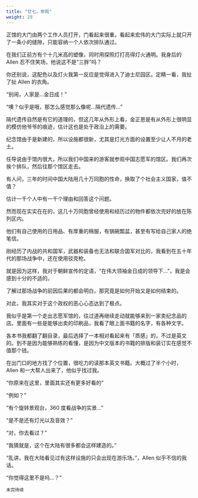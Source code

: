 ```yaml
---
title: "廿七，参观"
weight: 28
---
```

正馆的大门由两个工作人员打开，门看起来很重。看起来宏伟的大门实际上就只开了一条小的缝隙，只能容纳一个人依次排队通过。

在我们正前方有个十几米高的塑像，同时用探照灯打亮得灯火通明。我身后的 Allen 忍不住笑场，他说这不是“三胖”吗？

你还别说，这配色以及灯火我第一反应是觉得进入了迪士尼园区。定睛一看，我扯了扯 Allen 的衣角。

“别闹，人家是…金日成！”

“噢？似乎是哦，那怎么感觉那么像呢…隔代遗传…”

隔代遗传自然是有它的道理的，但这几年从外形上看，金正恩是有从外形上很明显的模仿他爷爷的痕迹，估计这也是处于政治上的需要。

纪念馆由于是新建的，所以设施都很新，尤其是灯光方面的设置至少让人不月的老土。

任导说由于馆内很大，所以我们中国来的游客就参观中国志愿军的馆区。我们再次挨个排队，然后往那个馆区走去。

有人问，三年的时间中国大陆用几十万同胞的性命，换取了个社会主义国家，值不值？

估计一千个人中有一千个理由和回答这个问题。

然而现在实实在在的，这几十万同胞曾经使用和经历过的物件都依次完好的放在陈列区内。

他们有自己使用的日用品、有厚重的棉服，有锅碗瓢盆，甚至有写给自己家人的绝笔信。

刚经历了内战的共和国军，武器和装备也无法和联合国军对比的，我看到在五十年代的那场战争中，还在使用驳壳枪。

就是因为这样，我对于朝鲜宣传的定语，“在伟大领袖金日成的领导下…”，我是会感到十分的不适的。

了解过那场战争的前因后果的都会明白，那究竟是如何开始又是如何结束的。

对此，我其实对于这个政权的恶心心态达到了极点。

我似乎是第一个走出志愿军馆的，往过道再继续走动就能够来到一家卖纪念品的店。里面有一些是能够出卖的印刷品，我看了眼上面书籍的名字，有各种文字。

各本书我都翻了翻目录，最后选择了一本相对看起来有「质感」的，不过是英文的。到不是因为能够熟练的看懂，是因为中文版本的书籍的排版和装订实在感觉不值那个钱。

在出门口的地方找了个位置，很吃力的读那本英文书籍。大概过了半个小时，Allen 和一大帮人出来了，他似乎找过我。

“你原来在这里，里面其实还有更多好看的”

“例如？”

“有个旋转景观台，360 度看战争的实景…”

“是不是还有灯光以及音效？”

“对，你去看过？”

“我猜就是，这个在大陆有很多都会这样建造的。”

“乱讲，我在大陆看见过有这样设施的只会出现在游乐场。”，Allen 似乎不信的我话。

“你觉得这里不是吗…？”

`未完待续`
